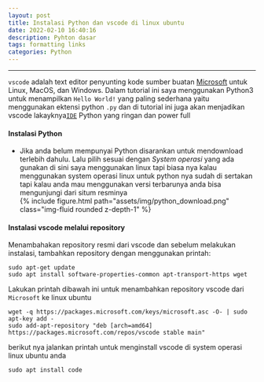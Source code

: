 ```yaml
---
layout: post
title: Instalasi Python dan vscode di linux ubuntu
date: 2022-02-10 16:40:16
description: Pyhton dasar
tags: formatting links
categories: Python
---
```


---

`vscode` adalah text editor penyunting kode sumber buatan [Microsoft](https://www.microsoft.com/id-id) untuk Linux, MacOS, dan Windows. Dalam tutorial ini
saya menggunakan Python3 untuk menampilkan `Hello World!` yang paling sederhana yaitu menggunakan ektensi python `.py` dan di tutorial ini juga akan menjadikan vscode lakayknya[`IDE`](<https://id.wikipedia.org/wiki/Lingkungan_pengembangan_terpadu#:~:text=IDE%20(Integrated%20Development%20Environment)%20adalah,diperlukan%20dalam%20membangun%20perangkat%20lunak.>) Python yang ringan dan power full

#### Instalasi Python

<ul>
  <li>
    Jika anda belum mempunyai Python disarankan untuk mendownload terlebih dahulu. Lalu pilih sesuai dengan <i>System operasi</i> yang ada gunakan di sini saya menggunakan linux tapi biasa nya kalau menggunakan system operasi 
    linux untuk python nya sudah di sertakan tapi kalau anda mau menggunakan versi terbarunya anda bisa mengunjungi dari situm resminya
  </li>
    <div class="row mt-3">
        <div class="col-sm mt-3 mt-md-0">
            {% include figure.html path="assets/img/python_download.png" class="img-fluid rounded z-depth-1" %}
        </div>
    </div>
</ul>

#### Instalasi vscode melalui repository

Menambahakan repository resmi dari vscode dan sebelum melakukan instalasi, tambahkan repository dengan menggunakan printah:

```vim
sudo apt-get update
sudo apt install software-properties-common apt-transport-https wget
```

Lakukan printah dibawah ini untuk menambahkan repository vscode dari `Microsoft` ke linux ubuntu

```vim
wget -q https://packages.microsoft.com/keys/microsoft.asc -O- | sudo apt-key add -
sudo add-apt-repository "deb [arch=amd64] https://packages.microsoft.com/repos/vscode stable main"
```

berikut nya jalankan printah untuk menginstall vscode di system operasi linux ubuntu anda

```vim
sudo apt install code
```
